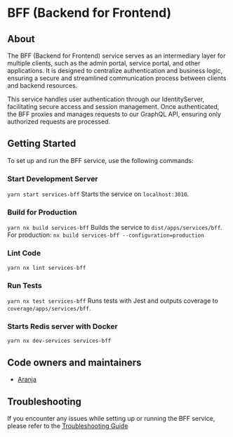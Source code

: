 # BFF (Backend for Frontend)

## About

The BFF (Backend for Frontend) service serves as an intermediary layer for multiple clients, such as the admin portal, service portal, and other applications. It is designed to centralize authentication and business logic, ensuring a secure and streamlined communication process between clients and backend resources.

This service handles user authentication through our IdentityServer, facilitating secure access and session management. Once authenticated, the BFF proxies and manages requests to our GraphQL API, ensuring only authorized requests are processed.

## Getting Started

To set up and run the BFF service, use the following commands:

### Start Development Server

`yarn start services-bff`
Starts the service on `localhost:3010`.

### Build for Production

`yarn nx build services-bff`
Builds the service to `dist/apps/services/bff`.
For production: `nx build services-bff --configuration=production`

### Lint Code

`yarn nx lint services-bff`

### Run Tests

`yarn nx test services-bff`
Runs tests with Jest and outputs coverage to `coverage/apps/services/bff`.

### Starts Redis server with Docker

`yarn nx dev-services services-bff`

## Code owners and maintainers

- [Aranja](https://github.com/orgs/island-is/teams/aranja/members)

## Troubleshooting

If you encounter any issues while setting up or running the BFF service, please refer to the [Troubleshooting Guide](TROUBLESHOOT_GUIDE.md)
